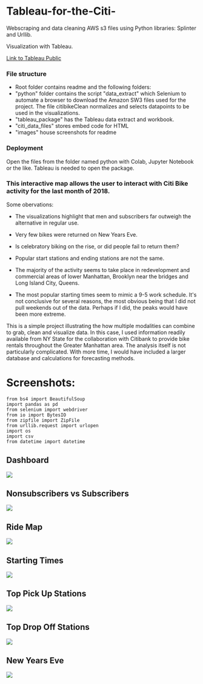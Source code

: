 # Tableau-for-the-Citi-
Webscraping and data cleaning AWS s3 files using Python libraries: Splinter and Urllib.

Visualization with Tableau.

[Link to Tableau Public](https://public.tableau.com/profile/cerejarosinha#!/vizhome/Citibike-in_the_City/Dashboard1?publish=yes)

### File structure
- Root folder contains readme and the following folders:
- "python" folder contains the script "data_extract" which Selenium to automate a browser to download the 
Amazon SW3 files used for the project. The file citibikeClean normalizes and selects datapoints to be used in the visualizations.
- "tableau_package" has the Tableau data extract and workbook.
-  "citi_data_files" stores embed code for HTML
- "images" house screenshots for readme

### Deployment
Open the files from the folder named python with Colab, Jupyter Notebook or the like. Tableau is needed to open the package.

### This interactive map allows the user to interact with Citi Bike activity for the last month of 2018.

Some obervations:

* The visualizations highlight that men and subscribers far outweigh the alternative in regular use.

* Very few bikes were returned on New Years Eve. 

* Is celebratory biking on the rise, or did people fail to return them?

* Popular start stations and ending stations are not the same.

* The majority of the activity seems to take place in redevelopment and commercial areas of lower Manhattan, Brooklyn near the bridges and Long Island City, Queens.

* The most popular starting times seem to mimic a 9-5 work schedule. It's not conclusive for several reasons, the most obvious being that I did not pull weekends out of the data. Perhaps if I did, the peaks would have been more extreme.

This is a simple project illustrating the how multiple modalities can combine to grab, clean and visualize data.  In this case, I used information readily available from NY State for the collaboration with Citibank to provide bike rentals throughout the Greater Manhattan area. The analysis itself is not particularly complicated. With more time, I would have included a larger database and calculations for forecasting methods.
# Screenshots:

```
from bs4 import BeautifulSoup
import pandas as pd
from selenium import webdriver
from io import BytesIO
from zipfile import ZipFile
from urllib.request import urlopen
import os
import csv
from datetime import datetime
```

## Dashboard
<a href="url"><img src="https://github.com/sherirosalia/tableau-for-the-city/blob/master/images/Dashboard.png" align="center"></a>

## Nonsubscribers vs Subscribers
<a href="url"><img src="https://github.com/sherirosalia/tableau-for-the-city/blob/master/images/Customers.png" align="center"></a>

## Ride Map
<a href="url"><img src="https://github.com/sherirosalia/tableau-for-the-city/blob/master/images/RideMap.png" align="center"></a>

## Starting Times
<a href="url"><img src="https://github.com/sherirosalia/tableau-for-the-city/blob/master/images/StartTimes.png" align="center"></a>

## Top Pick Up Stations
<a href="url"><img src="https://github.com/sherirosalia/tableau-for-the-city/blob/master/images/StartStations.png" align="center"></a>

## Top Drop Off Stations
<a href="url"><img src="https://github.com/sherirosalia/tableau-for-the-city/blob/master/images/EndStations.png" align="center"></a>

## New Years Eve
<a href="url"><img src="https://github.com/sherirosalia/tableau-for-the-city/blob/master/images/31.png" align="center"></a>
